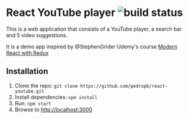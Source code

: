 <h1>React YouTube player <img src="https://travis-ci.org/pedropb/react-youtube.svg?branch=master" alt="build status" /></h1>

This is a web application that consists of a YouTube player, a search bar and 5 video suggestions.

It is a demo app inspired by @StephenGrider Udemy's course [Modern React with Redux](https://www.udemy.com/react-redux/learn/v4/content)

## Installation

1. Clone the repo: `git clone https://github.com/pedropb/react-youtube.git`
2. Install dependencies: `npm install`
3. Run: `npm start`
4. Browse to [http://localhost:3000](http://localhost:3000)
